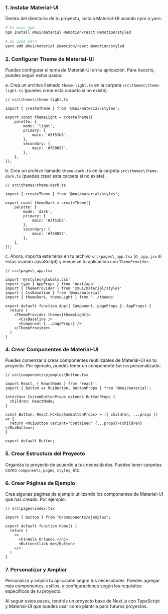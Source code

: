 ### 1. Instalar Material-UI

Dentro del directorio de tu proyecto, instala Material-UI usando npm o yarn:

```bash
# Si usas npm
npm install @mui/material @emotion/react @emotion/styled

# Si usas yarn
yarn add @mui/material @emotion/react @emotion/styled
```

### 2. Configurar Theme de Material-UI

Puedes configurar el tema de Material-UI en tu aplicación. Para hacerlo, puedes seguir estos pasos:

a. Crea un archivo llamado `theme-light.ts` en la carpeta `src\themes\theme-light.ts` (puedes crear esta carpeta si no existe).

```tsx
// src\themes\theme-light.ts

import { createTheme } from '@mui/material/styles';

export const themeLight = createTheme({
    palette: {
        mode: 'light',
        primary: {
            main: '#3f51b5',
        },
        secondary: {
            main: '#f50057',
        },
    },
});

```

b. Crea un archivo llamado `theme-dark.ts` en la carpeta `src\themes\theme-dark.ts` (puedes crear esta carpeta si no existe).

```tsx
// src\themes\theme-dark.ts

import { createTheme } from '@mui/material/styles';

export const themeDark = createTheme({
    palette: {
        mode: 'dark',
        primary: {
            main: '#3f51b5',
        },
        secondary: {
            main: '#f50057',
        },
    },
});

```

c. Ahora, importa este tema en tu archivo `src\pages\_app.tsx` (o `_app.jsx` si estás usando JavaScript) y envuelve tu aplicación con `ThemeProvider`.

```tsx
// src\pages\_app.tsx

import '@/styles/globals.css'
import type { AppProps } from 'next/app'
import { ThemeProvider } from '@mui/material/styles'
import { CssBaseline } from '@mui/material'
import { themeDark, themeLight } from '../themes'

export default function App({ Component, pageProps }: AppProps) {
  return (
    <ThemeProvider theme={themeLight}>
      <CssBaseline />
      <Component {...pageProps} />
    </ThemeProvider>
  )
}

```

### 4. Crear Componentes de Material-UI

Puedes comenzar a crear componentes reutilizables de Material-UI en tu proyecto. Por ejemplo, puedes tener un componente `Button` personalizado:

```tsx
// src\components\ejemplos\Button.tsx

import React, { ReactNode } from 'react';
import { Button as MuiButton, ButtonProps } from '@mui/material';

interface CustomButtonProps extends ButtonProps {
  children: ReactNode;
}

const Button: React.FC<CustomButtonProps> = ({ children, ...props }) => {
  return <MuiButton variant="contained" {...props}>{children}</MuiButton>;
}

export default Button;
```

### 5. Crear Estructura del Proyecto

Organiza tu proyecto de acuerdo a tus necesidades. Puedes tener carpetas como `components`, `pages`, `styles`, etc.

### 6. Crear Páginas de Ejemplo

Crea algunas páginas de ejemplo utilizando los componentes de Material-UI que has creado. Por ejemplo:

```tsx
// src\pages\index.tsx

import { Button } from "@/components/ejemplos";

export default function Home() {
  return (
    <>
      <h1>Hola Orlando.</h1>
      <Button>Click me</Button>
    </>
  )
}
```

### 7. Personalizar y Ampliar

Personaliza y amplía tu aplicación según tus necesidades. Puedes agregar más componentes, estilos, y configuraciones según los requisitos específicos de tu proyecto.

Al seguir estos pasos, tendrás un proyecto base de Next.js con TypeScript y Material-UI que puedes usar como plantilla para futuros proyectos.